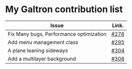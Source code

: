 My Galtron contribution list
============================

| Issue                   | Link.     |
|-------------------------|-----------|
| Fix Many bugs, Performance optimization | [#276](https://github.com/inureyes/Galtron/issues/277) |
| Add menu management class | [#295](https://github.com/inureyes/Galtron/issues/295) |
| A plane leaning sideways | [#304](https://github.com/inureyes/Galtron/issues/304) |
| Add a multilayer background | [#308](https://github.com/inureyes/Galtron/issues/308) |